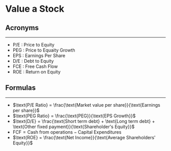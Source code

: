 # Value a Stock

## Acronyms
---
- P/E : Price to Equity
- PEG : Price to Equaity Growth
- EPS : Earnings Per Share
- D/E : Debt to Equity
- FCE : Free Cash Flow
- ROE : Return on Equity

## Formulas
---

- $\text{P/E Ratio} = \frac{\text{Market value per share}}{\text{Earnings per share}}$
- $\text{PEG Ratio} = \frac{\text{PEG}}{\text{EPS Growth}}$
- $\text{D/E} = \frac{\text{Short term debt} + \text{Long term debt} + \text{Other fixed payment}}{\text{Shareholder's Equity}}$
- $\text{FCF} = \text{Cash from operations} - \text{Capital Expenditures}$
- $\text{ROE} = \frac{\text{Net Income}}{\text{Average Shareholders' Equity}}$